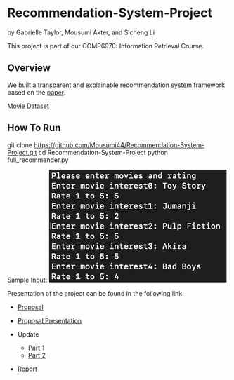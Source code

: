 # Recommendation-System-Project
by Gabrielle Taylor, Mousumi Akter, and Sicheng Li



This project is part of our COMP6970: Information Retrieval Course.

Overview
--------
We built a transparent and explainable recommendation system framework based on the [paper](https://dl.acm.org/doi/10.1145/3331184.3331211).

[Movie Dataset](https://s3-api.us-geo.objectstorage.softlayer.net/cf-courses-data/CognitiveClass/ML0101ENv3/labs/moviedataset.zip)

How To Run
----------
git clone https://github.com/Mousumi44/Recommendation-System-Project.git
cd Recommendation-System-Project
python full_recommender.py

Sample Input:
![Image description](https://github.com/Mousumi44/Recommendation-System-Project/blob/master/input.png)

Presentation of the project can be found in the following link:

 * [Proposal](https://docs.google.com/document/d/1kxYQWJXP3oqOdWgWYEUQ6pFCF2LscH5Zo8FL2thaz5c/edit?usp=sharing) 
 * [Proposal Presentation](https://docs.google.com/presentation/d/130RfzpX-Xwd63iTWKAXrQlHjZCIafdkN_NEnRe91ZcE/edit?usp=sharing)
 * Update
     * [Part 1](https://drive.google.com/file/d/1w-1OT3WKBYkHOm76LY80TpP_r_B5Kfd8/view?usp=sharing)
     * [Part 2](ADD)
     
 * [Report](https://www.overleaf.com/read/kmkbfczkvmbv)



